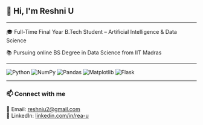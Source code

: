 ## 👋 Hi, I'm Reshni U
---

🎓 Full-Time Final Year B.Tech Student – Artificial Intelligence & Data Science 

📚 Pursuing online BS Degree in Data Science from IIT Madras  

---

![Python](https://img.shields.io/badge/-Python-3776AB?style=flat&logo=python&logoColor=white)
![NumPy](https://img.shields.io/badge/-NumPy-013243?style=flat&logo=numpy&logoColor=white)
![Pandas](https://img.shields.io/badge/-Pandas-150458?style=flat&logo=pandas&logoColor=white)
![Matplotlib](https://img.shields.io/badge/-Matplotlib-11557C?style=flat&logo=plotly&logoColor=white)
![Flask](https://img.shields.io/badge/-Flask-000000?style=flat&logo=flask&logoColor=white)


---

### 📫 Connect with me

📧 Email: reshniu2@gmail.com  
🔗 LinkedIn: [linkedin.com/in/rea-u](https://linkedin.com/in/rea-u)  
